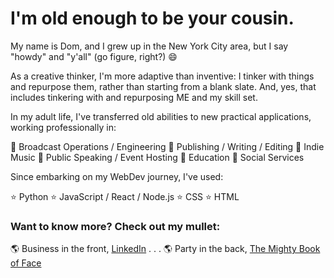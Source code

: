 # I'm old enough to be your cousin.

My name is Dom, and I grew up in the New York City area, but I say "howdy" and "y'all" (go figure, right?) 😄

As a creative thinker, I'm more adaptive than inventive:  I tinker with things and repurpose them, rather than starting from a blank slate.  And, yes, that includes tinkering with and repurposing ME and my skill set.

In my adult life, I've transferred old abilities to new practical applications, working professionally in:

💼 Broadcast Operations / Engineering
💼 Publishing / Writing / Editing
💼 Indie Music
💼 Public Speaking / Event Hosting
💼 Education
💼 Social Services

Since embarking on my WebDev journey, I've used:

⭐️ Python
⭐️ JavaScript / React / Node.js
⭐️ CSS
⭐️ HTML

### Want to know more? Check out my mullet:

🌎 Business in the front, [LinkedIn](https://www.linkedin.com/in/domenicscarcella) . . . 
🌎 Party in the back, [The Mighty Book of Face](https://www.facebook.com/dom.scarcella)

